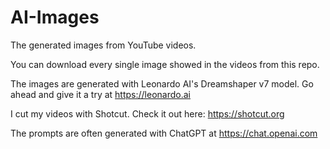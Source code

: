 # AI-Images
The generated images from YouTube videos.

You can download every single image showed in the videos from this repo.

The images are generated with Leonardo AI's Dreamshaper v7 model. Go ahead and give it a try at https://leonardo.ai

I cut my videos with Shotcut. Check it out here: https://shotcut.org

The prompts are often generated with ChatGPT at https://chat.openai.com
